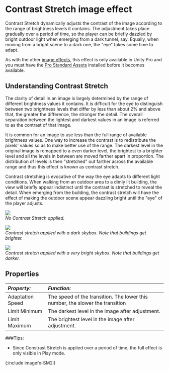 Contrast Stretch image effect
=============================


<span class=keyword>Contrast Stretch</span> dynamically adjusts the contrast of the image according to the range of brightness levels it contains. The adjustment takes place gradually over a period of time, so the player can be briefly dazzled by bright outdoor light when emerging from a dark tunnel, say. Equally, when moving from a bright scene to a dark one, the "eye" takes some time to adapt.

As with the other [image effects](comp-ImageEffects.html), this effect is only available in Unity Pro and you must have the [Pro Standard Assets](HOWTO-InstallStandardAssets.html) installed before it becomes available.

Understanding Contrast Stretch
------------------------------


The clarity of detail in an image is largely determined by the range of different brightness values it contains. It is difficult for the eye to distinguish between two brightness levels that differ by less than about 2% and above that, the greater the difference, the stronger the detail. The overall separation between the lightest and darkest values in an image is referred to as the <span class=component>contrast</span> of that image.

It is common for an image to use less than the full range of available brightness values. One way to increase the contrast is to redistribute the pixels' values so as to make better use of the range. The darkest level in the original image is remapped to a even darker level, the brightest to a brighter level and all the levels in between are moved farther apart in proportion. The distribution of levels is then "stretched" out farther across the available range and thus this effect is known as <span class=component>contrast stretch</span>.

Contrast stretching is evocative of the way the eye adapts to different light conditions. When walking from an outdoor area to a dimly lit building, the view will briefly appear indistinct until the contrast is stretched to reveal the detail. When emerging from the building, the contrast stretch will have the effect of making the outdoor scene appear dazzling bright until the "eye" of the player adjusts.

![](http://docwiki.hq.unity3d.com/uploads/Main/FxNone.png)  
_No Contrast Stretch applied._

![](http://docwiki.hq.unity3d.com/uploads/Main/FxContrast1.png)  
_Contrast stretch applied with a dark skybox. Note that buildings get brighter._

![](http://docwiki.hq.unity3d.com/uploads/Main/FxContrast2.png)  
_Contrast stretch applied with a very bright skybox. Note that buildings get darker._

Properties
----------



|**_Property:_** |**_Function:_** |
|:---|:---|
|<span class=component>Adaptation Speed</span> |The speed of the transition.  The lower this number, the slower the transition |
|<span class=component>Limit Minimum</span> |The darkest level in the image after adjustment.|
|<span class=component>Limit Maximum</span> |The brightest level in the image after adjustment.|

###Tips:

* Since Constrast Stretch is applied over a period of time, the full effect is only visible in Play mode.

(:include imagefx-SM2:)

